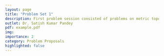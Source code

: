 ```yaml
---
layout: page
title: "Problem Set 1"
description: First problem session consisted of problems on metric topology and category theorem.
outlet: Dr. Satish Kumar Pandey
pdf: example.pdf
img:  
importance: 2
category: Problem Proposals
highlighted: false
---
```

